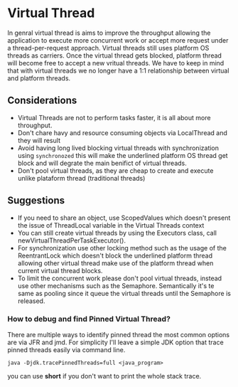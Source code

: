 # Virtual Thread

In genral virtual thread is aims to improve the throughput allowing the application to execute more concurrent work or accept more request under a thread-per-request approach. Virtual threads still uses platform OS threads as carriers. Once the virtual thread gets blocked, platform thread will become free to accept a new vritual threads. We have to keep in mind that with virtual threads we no longer have a 1:1 relationship between virtual and platform threads.

## Considerations

- Virtual Threads are not to perform tasks faster, it is all about more throughput.
- Don't chare havy and resource consuming objects via LocalThread and they will result
- Avoid having long lived blocking virtual threads with synchronization using ``synchronozed`` this will make the underlined platform OS thread get block and will degrate the main benifict of virtual threads.
- Don't  pool virtual threads, as they are cheap to create and execute unlike plataform thread (traditional threads)

## Suggestions

- If you need to share an object, use ScopedValues which doesn't present the issue of ThreadLocal variable in the Virtual Threads context
- You can still create virtual threads by using the Executors class, call newVirtualThreadPerTaskExecutor().
- For synchronization use other locking method such as the usage of the ReentrantLock which doesn't block the underlined platform thread allowing other virtual thread make use of the platform thread when current virtual thread blocks.
- To limit the concurrent work please don't pool virtual threads, instead use other mechanisms such as the Semaphore. Semantically it's te same as pooling since it queue the virtual threads until the Semaphore is released.

### How to debug and find Pinned Virtual Thread?

There are multiple ways to identify pinned thread the most common options are via JFR and jmd. For simplicity I'll leave a simple JDK option that trace pinned threads easily via command line.

`java -Djdk.tracePinnedThreads=full <java_program>`

you can use **short** if you don't want to print the whole stack trace.
